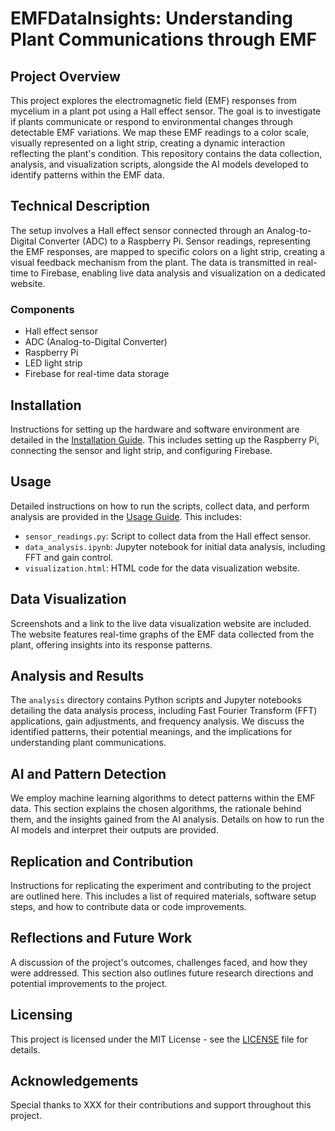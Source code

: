 # EMFDataInsights: Understanding Plant Communications through EMF

## Project Overview

This project explores the electromagnetic field (EMF) responses from mycelium in a plant pot using a Hall effect sensor. The goal is to investigate if plants communicate or respond to environmental changes through detectable EMF variations. We map these EMF readings to a color scale, visually represented on a light strip, creating a dynamic interaction reflecting the plant's condition. This repository contains the data collection, analysis, and visualization scripts, alongside the AI models developed to identify patterns within the EMF data.

## Technical Description

The setup involves a Hall effect sensor connected through an Analog-to-Digital Converter (ADC) to a Raspberry Pi. Sensor readings, representing the EMF responses, are mapped to specific colors on a light strip, creating a visual feedback mechanism from the plant. The data is transmitted in real-time to Firebase, enabling live data analysis and visualization on a dedicated website.

### Components

- Hall effect sensor
- ADC (Analog-to-Digital Converter)
- Raspberry Pi
- LED light strip
- Firebase for real-time data storage

## Installation

Instructions for setting up the hardware and software environment are detailed in the [Installation Guide](/EMFDataInsights/data_collection/EMFDataInsights_Setup_Guide.ipynb). This includes setting up the Raspberry Pi, connecting the sensor and light strip, and configuring Firebase.

## Usage

Detailed instructions on how to run the scripts, collect data, and perform analysis are provided in the [Usage Guide](/EMFDataInsights/data_collection/readme.md). This includes:

- `sensor_readings.py`: Script to collect data from the Hall effect sensor.
- `data_analysis.ipynb`: Jupyter notebook for initial data analysis, including FFT and gain control.
- `visualization.html`: HTML code for the data visualization website.

## Data Visualization

Screenshots and a link to the live data visualization website are included. The website features real-time graphs of the EMF data collected from the plant, offering insights into its response patterns.

## Analysis and Results

The `analysis` directory contains Python scripts and Jupyter notebooks detailing the data analysis process, including Fast Fourier Transform (FFT) applications, gain adjustments, and frequency analysis. We discuss the identified patterns, their potential meanings, and the implications for understanding plant communications.

## AI and Pattern Detection

We employ machine learning algorithms to detect patterns within the EMF data. This section explains the chosen algorithms, the rationale behind them, and the insights gained from the AI analysis. Details on how to run the AI models and interpret their outputs are provided.

## Replication and Contribution

Instructions for replicating the experiment and contributing to the project are outlined here. This includes a list of required materials, software setup steps, and how to contribute data or code improvements.

## Reflections and Future Work

A discussion of the project's outcomes, challenges faced, and how they were addressed. This section also outlines future research directions and potential improvements to the project.

## Licensing

This project is licensed under the MIT License - see the [LICENSE](LICENSE) file for details.

## Acknowledgements

Special thanks to XXX for their contributions and support throughout this project.


